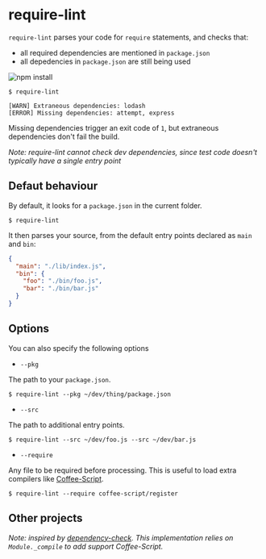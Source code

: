 # require-lint

`require-lint` parses your code for `require` statements, and checks that:

- all required dependencies are mentioned in `package.json`
- all depedencies in `package.json` are still being used

![npm install](https://nodei.co/npm/require-lint.png?mini=true)

```
$ require-lint

[WARN] Extraneous dependencies: lodash
[ERROR] Missing dependencies: attempt, express
```

Missing dependencies trigger an exit code of `1`, but extraneous dependencies don't fail the build.

*Note: require-lint cannot check dev dependencies, since test code doesn't typically have a single entry point*

## Defaut behaviour

By default, it looks for a `package.json` in the current folder.

```
$ require-lint
```

It then parses your source, from the default entry points declared as `main` and `bin`:

```json
{
  "main": "./lib/index.js",
  "bin": {
    "foo": "./bin/foo.js",
    "bar": "./bin/bar.js"
  }
}
```

## Options

You can also specify the following options

- `--pkg`

The path to your `package.json`.

```
$ require-lint --pkg ~/dev/thing/package.json
```

- `--src`

The path to additional entry points.

```
$ require-lint --src ~/dev/foo.js --src ~/dev/bar.js
```

- `--require`

Any file to be required before processing.
This is useful to load extra compilers like [Coffee-Script](http://coffeescript.org/).

```
$ require-lint --require coffee-script/register
```

## Other projects

*Note: inspired by [dependency-check](https://github.com/maxogden/dependency-check). This implementation relies on `Module._compile` to add support Coffee-Script.*
